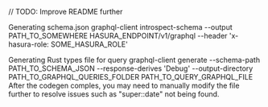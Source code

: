 // TODO: Improve README further

Generating schema.json
graphql-client introspect-schema --output PATH_TO_SOMEWHERE HASURA_ENDPOINT/v1/graphql --header 'x-hasura-role: SOME_HASURA_ROLE'

Generating Rust types file for query
graphql-client generate --schema-path PATH_TO_SCHEMA_JSON --response-derives 'Debug' --output-directory PATH_TO_GRAPHQL_QUERIES_FOLDER PATH_TO_QUERY_GRAPHQL_FILE
After the codegen comples, you may need to manually modify the file further to resolve issues such as "super::date" not being found.
